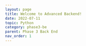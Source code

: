 ```yaml
---
layout: page
title: Welcome to Advanced Backend!
date: 2022-07-11
topic: Python
category: phase3-be
parent: Phase 3 Back End
nav_order: 1
---
```


